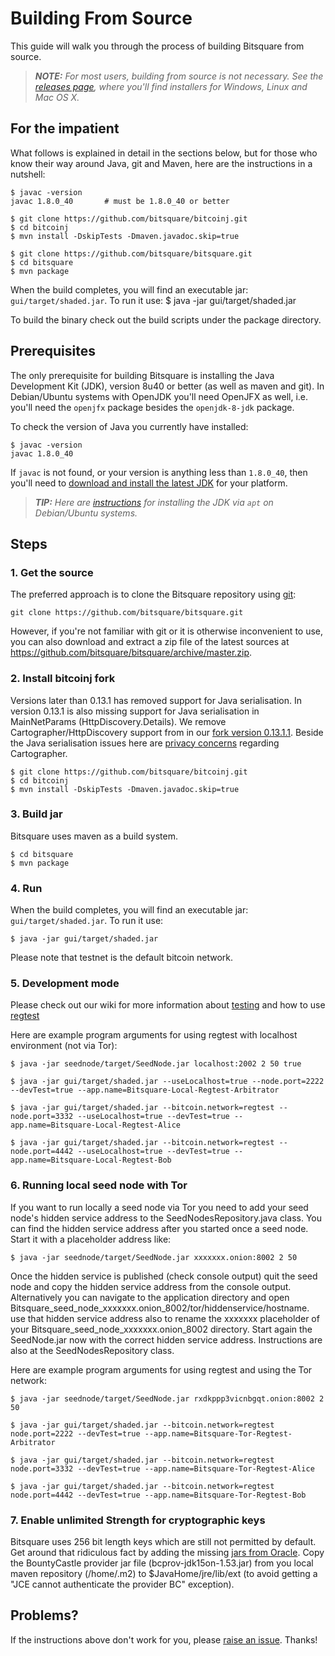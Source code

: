 Building From Source
====================

This guide will walk you through the process of building Bitsquare from source.

> _**NOTE:** For most users, building from source is not necessary. See the [releases page](https://github.com/bitsquare/bitsquare/releases), where you'll find installers for Windows, Linux and Mac OS X._


For the impatient
-----------------

What follows is explained in detail in the sections below, but for those who know their way around Java, git and Maven, here are the instructions in a nutshell:

    $ javac -version
    javac 1.8.0_40       # must be 1.8.0_40 or better

    $ git clone https://github.com/bitsquare/bitcoinj.git                
    $ cd bitcoinj  
    $ mvn install -DskipTests -Dmaven.javadoc.skip=true
    
    $ git clone https://github.com/bitsquare/bitsquare.git
    $ cd bitsquare
    $ mvn package    

When the build completes, you will find an executable jar: `gui/target/shaded.jar`. 
To run it use:
    $ java -jar gui/target/shaded.jar

To build the binary check out the build scripts under the package directory.

Prerequisites
-------------

The only prerequisite for building Bitsquare is installing the Java Development Kit (JDK), version 8u40 or better (as well as maven and git).
In Debian/Ubuntu systems with OpenJDK you'll need OpenJFX as well, i.e. you'll need the `openjfx` package besides the `openjdk-8-jdk` package.

To check the version of Java you currently have installed:

    $ javac -version
    javac 1.8.0_40

If `javac` is not found, or your version is anything less than `1.8.0_40`, then you'll need to [download and install the latest JDK]( http://www.oracle.com/technetwork/java/javase/downloads/jdk8-downloads-2133151.html) for your platform.

> _**TIP:** Here are [instructions](http://www.webupd8.org/2014/03/how-to-install-oracle-java-8-in-debian.html) for installing the JDK via `apt` on Debian/Ubuntu systems._


Steps
-----

### 1. Get the source

The preferred approach is to clone the Bitsquare repository using [git](http://www.git-scm.com/):

    git clone https://github.com/bitsquare/bitsquare.git

However, if you're not familiar with git or it is otherwise inconvenient to use, you can also download and extract a zip file of the latest sources at https://github.com/bitsquare/bitsquare/archive/master.zip.

 
### 2. Install bitcoinj fork 
Versions later than 0.13.1 has removed support for Java serialisation. 
In version 0.13.1 is also missing support for Java serialisation in MainNetParams (HttpDiscovery.Details).
We remove Cartographer/HttpDiscovery support from in our [fork version 0.13.1.1](https://github.com/bitsquare/bitcoinj/tree/RemovedHttpDiscovery).
Beside the Java serialisation issues here are [privacy concerns](http://bitcoin-development.narkive.com/hczWIAby/bitcoin-development-cartographer#post3) regarding Cartographer. 
                
    $ git clone https://github.com/bitsquare/bitcoinj.git                
    $ cd bitcoinj  
    $ mvn install -DskipTests -Dmaven.javadoc.skip=true

### 3. Build jar

Bitsquare uses maven as a build system. 

    $ cd bitsquare
    $ mvn package

### 4. Run

When the build completes, you will find an executable jar: `gui/target/shaded.jar`. 
To run it use:

    $ java -jar gui/target/shaded.jar
    
Please note that testnet is the default bitcoin network. 
    
### 5. Development mode
  
Please check out our wiki for more information about [testing](https://github.com/bitsquare/bitsquare/wiki/Guide-for-testing-Bitsquare)
and how to use [regtest](https://github.com/bitsquare/bitsquare/wiki/How-to-use-Bitsquare-with-regtest-%28advanced%29)

Here are example program arguments for using regtest with localhost environment (not via Tor):  
    
    $ java -jar seednode/target/SeedNode.jar localhost:2002 2 50 true   
   
    $ java -jar gui/target/shaded.jar --useLocalhost=true --node.port=2222 --devTest=true --app.name=Bitsquare-Local-Regtest-Arbitrator  
    
    $ java -jar gui/target/shaded.jar --bitcoin.network=regtest --node.port=3332 --useLocalhost=true --devTest=true --app.name=Bitsquare-Local-Regtest-Alice  
   
    $ java -jar gui/target/shaded.jar --bitcoin.network=regtest --node.port=4442 --useLocalhost=true --devTest=true --app.name=Bitsquare-Local-Regtest-Bob   
  
  
### 6. Running local seed node with Tor

If you want to run locally a seed node via Tor you need to add your seed node's hidden service address to the SeedNodesRepository.java class.
You can find the hidden service address after you started once a seed node. Start it with a placeholder address like: 
   
    $ java -jar seednode/target/SeedNode.jar xxxxxxx.onion:8002 2 50 
    
Once the hidden service is published (check console output) quit the seed node and copy the hidden service address from the console output. 
Alternatively you can navigate to the application directory and open Bitsquare_seed_node_xxxxxxx.onion_8002/tor/hiddenservice/hostname.
use that hidden service address also to rename the xxxxxxx placeholder of your Bitsquare_seed_node_xxxxxxx.onion_8002 directory.
Start again the SeedNode.jar now with the correct hidden service address.
Instructions are also at the SeedNodesRepository class.
              
Here are example program arguments for using regtest and using the Tor network:  
    
    $ java -jar seednode/target/SeedNode.jar rxdkppp3vicnbgqt.onion:8002 2 50  
   
    $ java -jar gui/target/shaded.jar --bitcoin.network=regtest node.port=2222 --devTest=true --app.name=Bitsquare-Tor-Regtest-Arbitrator  
    
    $ java -jar gui/target/shaded.jar --bitcoin.network=regtest node.port=3332 --devTest=true --app.name=Bitsquare-Tor-Regtest-Alice  
   
    $ java -jar gui/target/shaded.jar --bitcoin.network=regtest node.port=4442 --devTest=true --app.name=Bitsquare-Tor-Regtest-Bob   
   

### 7. Enable unlimited Strength for cryptographic keys

Bitsquare uses 256 bit length keys which are still not permitted by default.  
Get around that ridiculous fact by adding the missing [jars from Oracle](http://www.oracle.com/technetwork/java/javase/downloads/jce8-download-2133166.html).
Copy the BountyCastle provider jar file (bcprov-jdk15on-1.53.jar) from you local maven repository (/home/.m2) to $JavaHome/jre/lib/ext (to avoid getting 
a "JCE cannot authenticate the provider BC" exception).


Problems?
---------

If the instructions above don't work for you, please [raise an issue](https://github.com/bitsquare/bitsquare/issues/new?labels=%5Bbuild%5D). Thanks!
